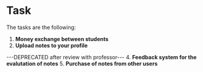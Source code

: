 # Task

The tasks are the following:

1. **Money exchange between students** 
2. **Upload notes to your profile**

---DEPRECATED after review with professor---
4. **Feedback system for the evalutation of notes** 
5. **Purchase of notes from other users**



